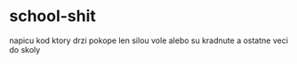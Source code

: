 # school-shit
napicu kod ktory drzi pokope len silou vole alebo su kradnute a ostatne veci do skoly
